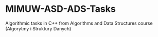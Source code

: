 # MIMUW-ASD-ADS-Tasks
Algorithmic tasks in C++ from Algorithms and Data Structures course (Algorytmy i Struktury Danych)
